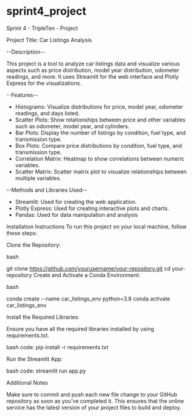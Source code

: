 # sprint4_project
Sprint 4 - TripleTen - Project




Project Title: Car Listings Analysis

--Description--

This project is a tool to analyze car listings data and visualize various aspects such as price distribution, model year distribution, odometer readings, and more. It uses Streamlit for the web interface and Plotly Express for the visualizations.

--Features--

- Histograms: Visualize distributions for price, model year, odometer readings, and days listed.
- Scatter Plots: Show relationships between price and other variables such as odometer, model year, and cylinders.
- Bar Plots: Display the number of listings by condition, fuel type, and transmission type.
- Box Plots: Compare price distributions by condition, fuel type, and transmission type.
- Correlation Matrix: Heatmap to show correlations between numeric variables.
- Scatter Matrix: Scatter matrix plot to visualize relationships between multiple variables.


--Methods and Libraries Used--

- Streamlit: Used for creating the web application.
- Plotly Express: Used for creating interactive plots and charts.
- Pandas: Used for data manipulation and analysis


Installation Instructions
To run this project on your local machine, follow these steps:

Clone the Repository:

bash

git clone https://github.com/yourusername/your-repository.git
cd your-repository
Create and Activate a Conda Environment:

bash

conda create --name car_listings_env python=3.8
conda activate car_listings_env


Install the Required Libraries:

Ensure you have all the required libraries installed by using requirements.txt.

bash
code:
pip install -r requirements.txt

Run the Streamlit App:

bash
code:
streamlit run app.py

Additional Notes

Make sure to commit and push each new file change to your GitHub repository as soon as you’ve completed it. This ensures that the online service has the latest version of your project files to build and deploy.